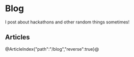 # Blog

I post about hackathons and other random things sometimes!

## Articles

@ArticleIndex{"path":"/blog","reverse":true}@
